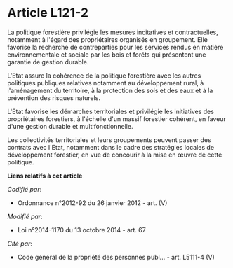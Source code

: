 # Article L121-2

La politique forestière privilégie les mesures incitatives et contractuelles, notamment à l'égard des propriétaires organisés
en groupement. Elle favorise la recherche de contreparties pour les services rendus en matière environnementale et sociale
par les bois et forêts qui présentent une garantie de gestion durable.

L'Etat assure la cohérence de la politique forestière avec les autres politiques publiques relatives notamment au
développement rural, à l'aménagement du territoire, à la protection des sols et des eaux et à la prévention des risques
naturels.

L'Etat favorise les démarches territoriales et privilégie les initiatives des propriétaires forestiers, à l'échelle d'un
massif forestier cohérent, en faveur d'une gestion durable et multifonctionnelle.

Les collectivités territoriales et leurs groupements peuvent passer des contrats avec l'Etat, notamment dans le cadre des
stratégies locales de développement forestier, en vue de concourir à la mise en œuvre de cette politique.

**Liens relatifs à cet article**

_Codifié par_:

  - Ordonnance n°2012-92 du 26 janvier 2012 - art. (V)

_Modifié par_:

  - Loi n°2014-1170 du 13 octobre 2014 - art. 67

_Cité par_:

  - Code général de la propriété des personnes publ... - art. L5111-4 (V)
